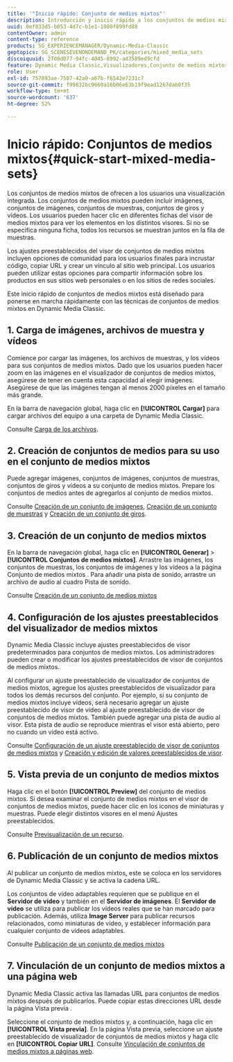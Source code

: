 ```yaml
---
title: '"Inicio rápido: Conjunto de medios mixtos"'
description: Introducción y inicio rápido a los conjuntos de medios mixtos para ayudarle a empezar a utilizarlos rápidamente.
uuid: 0ef033d5-b053-4d7c-b1e1-1980f899fd88
contentOwner: admin
content-type: reference
products: SG_EXPERIENCEMANAGER/Dynamic-Media-Classic
geptopics: SG_SCENESEVENONDEMAND_PK/categories/mixed_media_sets
discoiquuid: 2708d077-94fc-4045-8992-ad3589ed9cfd
feature: Dynamic Media Classic,Visualizadores,Conjunto de medios mixtos
role: User
exl-id: 757893ae-7507-42a0-a67b-f6542e7231c7
source-git-commit: f99832bc9660a16b06e63b19f9ead1267dab0f35
workflow-type: tm+mt
source-wordcount: '637'
ht-degree: 52%

---
```


# Inicio rápido: Conjuntos de medios mixtos{#quick-start-mixed-media-sets}

Los conjuntos de medios mixtos de ofrecen a los usuarios una visualización integrada. Los conjuntos de medios mixtos pueden incluir imágenes, conjuntos de imágenes, conjuntos de muestras, conjuntos de giros y vídeos. Los usuarios pueden hacer clic en diferentes fichas del visor de medios mixtos para ver los elementos en los distintos visores. Si no se especifica ninguna ficha, todos los recursos se muestran juntos en la fila de muestras.

Los ajustes preestablecidos del visor de conjuntos de medios mixtos incluyen opciones de comunidad para los usuarios finales para incrustar código, copiar URL y crear un vínculo al sitio web principal. Los usuarios pueden utilizar estas opciones para compartir información sobre los productos en sus sitios web personales o en los sitios de redes sociales.

Este inicio rápido de conjuntos de medios mixtos está diseñado para ponerse en marcha rápidamente con las técnicas de conjuntos de medios mixtos en Dynamic Media Classic.

## 1. Carga de imágenes, archivos de muestra y vídeos

Comience por cargar las imágenes, los archivos de muestras, y los vídeos para sus conjuntos de medios mixtos. Dado que los usuarios pueden hacer zoom en las imágenes en el visualizador de conjuntos de medios mixtos, asegúrese de tener en cuenta esta capacidad al elegir imágenes. Asegúrese de que las imágenes tengan al menos 2000 píxeles en el tamaño más grande.

En la barra de navegación global, haga clic en **[!UICONTROL Cargar]** para cargar archivos del equipo a una carpeta de Dynamic Media Classic.

Consulte [Carga de los archivos](uploading-files.md#uploading-your-files).

## 2. Creación de conjuntos de medios para su uso en el conjunto de medios mixtos

Puede agregar imágenes, conjuntos de imágenes, conjuntos de muestras, conjuntos de giros y vídeos a su conjunto de medios mixtos. Prepare los conjuntos de medios antes de agregarlos al conjunto de medios mixtos.

Consulte [Creación de un conjunto de imágenes](creating-image-set.md#creating-an-image-set), [Creación de un conjunto de muestras](creating-swatch-set.md#creating-a-swatch-set) y [Creación de un conjunto de giros](creating-spin-set.md#creating-a-spin-set).

## 3. Creación de un conjunto de medios mixtos

En la barra de navegación global, haga clic en **[!UICONTROL Generar]** > **[!UICONTROL Conjuntos de medios mixtos]**. Arrastre las imágenes, los conjuntos de muestras, los conjuntos de imágenes y los vídeos a la página Conjunto de medios mixtos . Para añadir una pista de sonido, arrastre un archivo de audio al cuadro Pista de sonido.

Consulte [Creación de un conjunto de medios mixtos](creating-mixed-media-set.md#creating-a-mixed-media-set)

## 4. Configuración de los ajustes preestablecidos del visualizador de medios mixtos

Dynamic Media Classic incluye ajustes preestablecidos de visor predeterminados para conjuntos de medios mixtos. Los administradores pueden crear o modificar los ajustes preestablecidos de visor de conjuntos de medios mixtos.

Al configurar un ajuste preestablecido de visualizador de conjuntos de medios mixtos, agregue los ajustes preestablecidos de visualizador para todos los demás recursos del conjunto. Por ejemplo, si su conjunto de medios mixtos incluye vídeos, será necesario agregar un ajuste preestablecido de visor de vídeo al ajuste preestablecido de visor de conjuntos de medios mixtos. También puede agregar una pista de audio al visor. Esta pista de audio se reproduce mientras el visor está abierto, pero no cuando un vídeo está activo.

Consulte [Configuración de un ajuste preestablecido de visor de conjuntos de medios mixtos](setting-mixed-media-set-viewer.md#setting-up-a-mixed-media-set-viewer-preset) y [Creación y edición de valores preestablecidos de visor](application-setup.md#adding-and-editing-viewer-presets).

## 5. Vista previa de un conjunto de medios mixtos

Haga clic en el botón **[!UICONTROL Preview]** del conjunto de medios mixtos. Si desea examinar el conjunto de medios mixtos en el visor de conjuntos de medios mixtos, puede hacer clic en los iconos de miniaturas y muestras. Puede elegir distintos visores en el menú Ajustes preestablecidos.

Consulte [Previsualización de un recurso](previewing-asset.md#previewing-an-asset).

## 6. Publicación de un conjunto de medios mixtos

Al publicar un conjunto de medios mixtos, este se coloca en los servidores de Dynamic Media Classic y se activa la cadena URL.

Los conjuntos de vídeo adaptables requieren que se publique en el **Servidor de vídeo** y también en el **Servidor de imágenes**. El **Servidor de vídeo** se utiliza para publicar los vídeos reales que se han marcado para publicación. Además, utiliza **Image Server** para publicar recursos relacionados, como miniaturas de vídeo, y establecer información para cualquier conjunto de vídeos adaptables.

Consulte [Publicación de un conjunto de medios mixtos](publishing-mixed-media-set.md#publishing-a-mixed-media-set)

## 7. Vinculación de un conjunto de medios mixtos a una página web

Dynamic Media Classic activa las llamadas URL para conjuntos de medios mixtos después de publicarlos. Puede copiar estas direcciones URL desde la página Vista previa .

Seleccione el conjunto de medios mixtos y, a continuación, haga clic en **[!UICONTROL Vista previa]**. En la página Vista previa, seleccione un ajuste preestablecido de visualizador de conjuntos de medios mixtos y haga clic en **[!UICONTROL Copiar URL]**. Consulte [Vinculación de conjuntos de medios mixtos a páginas web](linking-mixed-media-set-web.md#linking-a-mixed-media-set-to-a-web-page).
